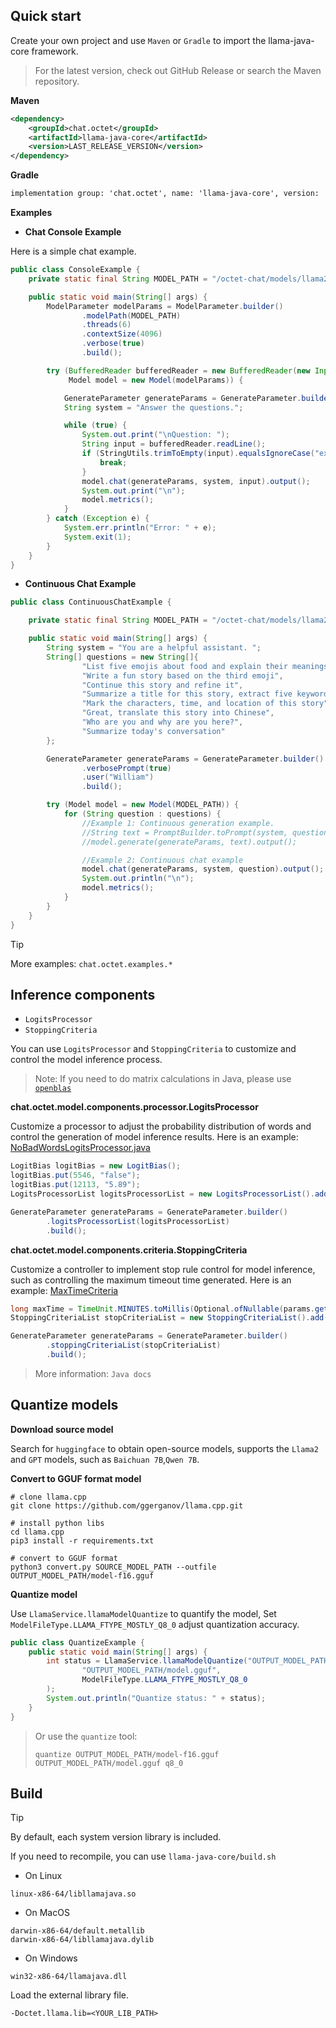 ## Quick start

Create your own project and use `Maven` or `Gradle` to import the llama-java-core framework.

> For the latest version, check out GitHub Release or search the Maven repository.


__Maven__

```xml
<dependency>
    <groupId>chat.octet</groupId>
    <artifactId>llama-java-core</artifactId>
    <version>LAST_RELEASE_VERSION</version>
</dependency>
```

__Gradle__

```txt
implementation group: 'chat.octet', name: 'llama-java-core', version: 'LAST_RELEASE_VERSION'
```

__Examples__

- **Chat Console Example**

Here is a simple chat example.

```java
public class ConsoleExample {
    private static final String MODEL_PATH = "/octet-chat/models/llama2/ggml-model-7b-q6_k.gguf";

    public static void main(String[] args) {
        ModelParameter modelParams = ModelParameter.builder()
                .modelPath(MODEL_PATH)
                .threads(6)
                .contextSize(4096)
                .verbose(true)
                .build();

        try (BufferedReader bufferedReader = new BufferedReader(new InputStreamReader(System.in, StandardCharsets.UTF_8));
             Model model = new Model(modelParams)) {

            GenerateParameter generateParams = GenerateParameter.builder().build();
            String system = "Answer the questions.";

            while (true) {
                System.out.print("\nQuestion: ");
                String input = bufferedReader.readLine();
                if (StringUtils.trimToEmpty(input).equalsIgnoreCase("exit")) {
                    break;
                }
                model.chat(generateParams, system, input).output();
                System.out.print("\n");
                model.metrics();
            }
        } catch (Exception e) {
            System.err.println("Error: " + e);
            System.exit(1);
        }
    }
}
```

- **Continuous Chat Example**

```java
public class ContinuousChatExample {

    private static final String MODEL_PATH = "/octet-chat/models/llama2/ggml-model-7b-q6_k.gguf";

    public static void main(String[] args) {
        String system = "You are a helpful assistant. ";
        String[] questions = new String[]{
                "List five emojis about food and explain their meanings",
                "Write a fun story based on the third emoji",
                "Continue this story and refine it",
                "Summarize a title for this story, extract five keywords, and the keywords should not exceed five words",
                "Mark the characters, time, and location of this story",
                "Great, translate this story into Chinese",
                "Who are you and why are you here?",
                "Summarize today's conversation"
        };

        GenerateParameter generateParams = GenerateParameter.builder()
                .verbosePrompt(true)
                .user("William")
                .build();

        try (Model model = new Model(MODEL_PATH)) {
            for (String question : questions) {
                //Example 1: Continuous generation example.
                //String text = PromptBuilder.toPrompt(system, question);
                //model.generate(generateParams, text).output();

                //Example 2: Continuous chat example
                model.chat(generateParams, system, question).output();
                System.out.println("\n");
                model.metrics();
            }
        }
    }
}
```

> [!TIP]
>
> More examples: `chat.octet.examples.*`


## Inference components

- `LogitsProcessor`
- `StoppingCriteria`

You can use `LogitsProcessor` and `StoppingCriteria` to customize and control the model inference process.

> Note: If you need to do matrix calculations in Java, please use [`openblas`](https://github.com/bytedeco/javacpp-presets/tree/master/openblas)

**chat.octet.model.components.processor.LogitsProcessor**

Customize a processor to adjust the probability distribution of words and control the generation of model inference results. Here is an example: [NoBadWordsLogitsProcessor.java](llama-java-core/src/main/java/chat/octet/model/components/processor/impl/NoBadWordsLogitsProcessor.java)

```java
LogitBias logitBias = new LogitBias();
logitBias.put(5546, "false");
logitBias.put(12113, "5.89");
LogitsProcessorList logitsProcessorList = new LogitsProcessorList().add(new CustomBiasLogitsProcessor(logitBias, model.getVocabSize()));

GenerateParameter generateParams = GenerateParameter.builder()
        .logitsProcessorList(logitsProcessorList)
        .build();
```

**chat.octet.model.components.criteria.StoppingCriteria**

Customize a controller to implement stop rule control for model inference, such as controlling the maximum timeout time generated. Here is an example: [MaxTimeCriteria](llama-java-core/src/main/java/chat/octet/model/components/criteria/impl/MaxTimeCriteria.java)

```java
long maxTime = TimeUnit.MINUTES.toMillis(Optional.ofNullable(params.getTimeout()).orElse(10L));
StoppingCriteriaList stopCriteriaList = new StoppingCriteriaList().add(new MaxTimeCriteria(maxTime));

GenerateParameter generateParams = GenerateParameter.builder()
        .stoppingCriteriaList(stopCriteriaList)
        .build();
```

> More information: `Java docs`


## Quantize models

__Download source model__

Search for `huggingface` to obtain open-source models, supports the `Llama2` and `GPT` models, such as `Baichuan 7B`,`Qwen 7B`.

__Convert to GGUF format model__

```shell
# clone llama.cpp
git clone https://github.com/ggerganov/llama.cpp.git

# install python libs
cd llama.cpp
pip3 install -r requirements.txt

# convert to GGUF format
python3 convert.py SOURCE_MODEL_PATH --outfile OUTPUT_MODEL_PATH/model-f16.gguf
```

__Quantize model__

Use `LlamaService.llamaModelQuantize`  to quantify the model, Set `ModelFileType.LLAMA_FTYPE_MOSTLY_Q8_0` adjust quantization accuracy.

```java
public class QuantizeExample {
    public static void main(String[] args) {
        int status = LlamaService.llamaModelQuantize("OUTPUT_MODEL_PATH/model-f16.gguf",
                "OUTPUT_MODEL_PATH/model.gguf",
                ModelFileType.LLAMA_FTYPE_MOSTLY_Q8_0
        );
        System.out.println("Quantize status: " + status);
    }
}
```

> Or use the `quantize` tool:
>
> `quantize OUTPUT_MODEL_PATH/model-f16.gguf OUTPUT_MODEL_PATH/model.gguf q8_0`


## Build

> [!TIP]
>
> By default, each system version library is included.
>
> If you need to recompile, you can use `llama-java-core/build.sh`


- On Linux

```text
linux-x86-64/libllamajava.so
```

- On MacOS

```text
darwin-x86-64/default.metallib
darwin-x86-64/libllamajava.dylib
```

- On Windows

```text
win32-x86-64/llamajava.dll
```

Load the external library file.

```shell
-Doctet.llama.lib=<YOUR_LIB_PATH>
```